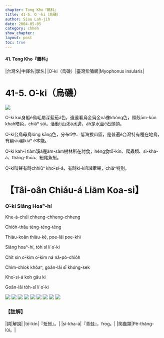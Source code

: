 ```yaml
---
chapter: Tong Kho『鶇科』
title: 41-5. O͘-ki（烏磯）
author: Siau Lah-jih
date: 2004-05-05    
category: chheh
show_chapter: 
layout: post
toc: true
---
```


#### 41. Tong Kho『鶇科』


|台灣名|中譯名|學名|
|O͘-ki（烏磯）|臺灣紫嘯鶇|Myophonus insularis|


# 41-5. O͘-ki（烏磯）

![](../too5/41/41-5-5.O͘-ki.jpg)


O͘-ki kui身軀ê鳥毛屬深藍茄á色，遠遠看烏金烏金ná像khóng色，頭殼ām-kún khah暗色，chiâⁿ súi。活動tī山溪á水邊，a̍h是水面ê石頭頂。

O͘-ki公鳥母鳥lóng kāng色，分布tī中、低海拔山區，是普遍ê台灣特有種在地鳥，有顧siū顧kiáⁿ ê本能。

O͘-ki kah-ì tiàm溪á邊àm-sàm樹林所在討食，hèng食tō͘-kín、爬蟲類、sì-kha-á、thâng-thōa、細尾魚蝦。

O͘-ki叫聲有時chhiūⁿ kho͘-si-á，有時ki-ki叫ē牽聲，chiâⁿ特別。




# 【Tâi-oân Chiáu-á Liām Koa-si】

### **O͘-ki Siāng Hoaⁿ-hí**


Khe-á-chúi chheng-chheng-chheng

Chio̍h-thâu tēng-tēng-tēng

Thiàu-koân thiàu-kē, poe-lâi poe-khì

Siāng hoaⁿ-hí, to̍h sī lí o͘-ki

Chi̍t sin o͘-kim o͘-kim ná nâ-pó-chio̍h

Chim-chiok khòaⁿ, goân-lâi sī khóng-sek

Kho͘-si-á koh gâu ki

Goân-lâi to̍h-sī lí o͘-ki


![](../too5/41/41-5-1.O͘-ki.jpg)
![](../too5/41/41-5-2.O͘-ki.jpg)
![](../too5/41/41-5-3.O͘-ki.jpg)
![](../too5/41/41-5-4.O͘-ki.jpg)
![](../too5/41/41-5-6.O͘-ki.jpg)
![](../too5/41/41-5-7.O͘-ki.jpg)
![](../too5/41/41-5-8.O͘-ki.jpg)
![](../too5/41/41-5-9.O͘-ki.jpg)
![](../too5/41/41-5-10.O͘-ki.jpg)



### 【註解】

|詞|解說|
|tō͘-kín|『蚯蚓』。|
|sì-kha-á|『青蛙』，frog。|
|爬蟲類|Pê-thâng-lūi。|






